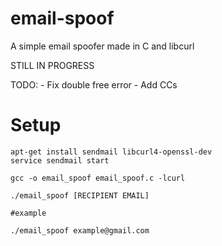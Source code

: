 # email-spoof
A simple email spoofer made in C and libcurl

STILL IN PROGRESS

TODO: 
    - Fix double free error
    - Add CCs

# Setup

    apt-get install sendmail libcurl4-openssl-dev
    service sendmail start

    gcc -o email_spoof email_spoof.c -lcurl
    
    ./email_spoof [RECIPIENT EMAIL]
    
    #example
    
    ./email_spoof example@gmail.com
